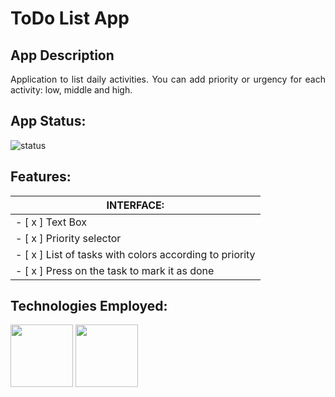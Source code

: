 # **ToDo List App**

## App Description

<p align="justify">Application to list daily activities. You can add priority or urgency for each activity: low, middle and high.</p>

## App Status:
![status](https://img.shields.io/badge/-FINALIZADO-brightgreen)

## Features:

| **INTERFACE:**                                            |
|-----------------------------------------------------------|
| - [ x ] Text Box                                          |
| - [ x ] Priority selector                                 |
| - [ x ] List of tasks with colors according to priority   |
| - [ x ] Press on the task to mark it as done              |


## Technologies Employed:  

<p>
<img src="https://www.pngfind.com/pngs/m/122-1222517_react-hexagon-react-png-transparent-png.png" height="100" width="100">
<img src="https://e7.pngegg.com/pngimages/119/167/png-clipart-firebase-cloud-messaging-google-developers-software-development-kit-google-angle-triangle-thumbnail.png" height="100" width="100"><br>
</p>

